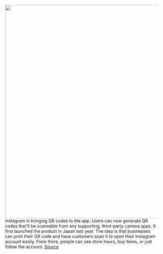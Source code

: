 <img src='https://cdn.vox-cdn.com/thumbor/ujaDDxJt7fx3jTvNN3o6pp4f3I8=/0x0:1280x827/1200x800/filters:focal(538x312:742x516)/cdn.vox-cdn.com/uploads/chorus_image/image/67223516/QR_Code_Launch_Image_New.0.png' width='700px' /><br/>
Instagram is bringing QR codes to the app. Users can now generate QR codes that'll be scannable from any supporting, third-party camera apps. It first launched the product in Japan last year. The idea is that businesses can print their QR code and have customers scan it to open their Instagram account easily. From there, people can see store hours, buy items, or just follow the account.
<a href='https://www.theverge.com/2020/8/18/21372322/instagram-qr-code-launch-global-nametag'> Source <a/>